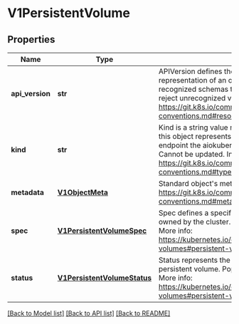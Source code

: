 # V1PersistentVolume

## Properties
Name | Type | Description | Notes
------------ | ------------- | ------------- | -------------
**api_version** | **str** | APIVersion defines the versioned schema of this representation of an object. Servers should convert recognized schemas to the latest internal value, and may reject unrecognized values. More info: https://git.k8s.io/community/contributors/devel/api-conventions.md#resources | [optional] 
**kind** | **str** | Kind is a string value representing the REST resource this object represents. Servers may infer this from the endpoint the aiokubernetes.client submits requests to. Cannot be updated. In CamelCase. More info: https://git.k8s.io/community/contributors/devel/api-conventions.md#types-kinds | [optional] 
**metadata** | [**V1ObjectMeta**](V1ObjectMeta.md) | Standard object&#39;s metadata. More info: https://git.k8s.io/community/contributors/devel/api-conventions.md#metadata | [optional] 
**spec** | [**V1PersistentVolumeSpec**](V1PersistentVolumeSpec.md) | Spec defines a specification of a persistent volume owned by the cluster. Provisioned by an administrator. More info: https://kubernetes.io/docs/concepts/storage/persistent-volumes#persistent-volumes | [optional] 
**status** | [**V1PersistentVolumeStatus**](V1PersistentVolumeStatus.md) | Status represents the current information/status for the persistent volume. Populated by the system. Read-only. More info: https://kubernetes.io/docs/concepts/storage/persistent-volumes#persistent-volumes | [optional] 

[[Back to Model list]](../README.md#documentation-for-models) [[Back to API list]](../README.md#documentation-for-api-endpoints) [[Back to README]](../README.md)


